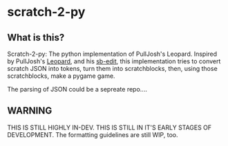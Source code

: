 # scratch-2-py

## What is this?
Scratch-2-py: The python implementation of PullJosh's Leopard. Inspired by PullJosh's [Leopard](https://github.com/PullJosh/leopard), and his [sb-edit](https://github.com/PullJosh/sb-edit), this implementation tries to convert scratch JSON into tokens, turn them into scratchblocks, then, using those scratchblocks, make a pygame game.

The parsing of JSON could be a sepreate repo.... 

## WARNING
THIS IS STILL HIGHLY IN-DEV. THIS IS STILL IN IT'S EARLY STAGES OF DEVELOPMENT. The formatting guidelines are still WIP, too.


